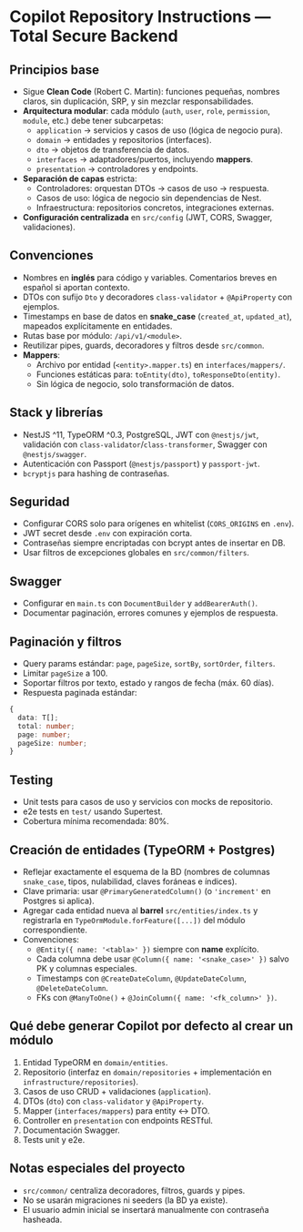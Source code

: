 # Copilot Repository Instructions — Total Secure Backend

## Principios base
- Sigue **Clean Code** (Robert C. Martin): funciones pequeñas, nombres claros, sin duplicación, SRP, y sin mezclar responsabilidades.
- **Arquitectura modular**: cada módulo (`auth`, `user`, `role`, `permission`, `module`, etc.) debe tener subcarpetas:
  - `application` → servicios y casos de uso (lógica de negocio pura).
  - `domain` → entidades y repositorios (interfaces).
  - `dto` → objetos de transferencia de datos.
  - `interfaces` → adaptadores/puertos, incluyendo **mappers**.
  - `presentation` → controladores y endpoints.
- **Separación de capas** estricta:
  - Controladores: orquestan DTOs → casos de uso → respuesta.
  - Casos de uso: lógica de negocio sin dependencias de Nest.
  - Infraestructura: repositorios concretos, integraciones externas.
- **Configuración centralizada** en `src/config` (JWT, CORS, Swagger, validaciones).

## Convenciones
- Nombres en **inglés** para código y variables. Comentarios breves en español si aportan contexto.
- DTOs con sufijo `Dto` y decoradores `class-validator` + `@ApiProperty` con ejemplos.
- Timestamps en base de datos en **snake_case** (`created_at`, `updated_at`), mapeados explícitamente en entidades.
- Rutas base por módulo: `/api/v1/<module>`.
- Reutilizar pipes, guards, decoradores y filtros desde `src/common`.
- **Mappers**:
  - Archivo por entidad (`<entity>.mapper.ts`) en `interfaces/mappers/`.
  - Funciones estáticas para: `toEntity(dto)`, `toResponseDto(entity)`.
  - Sin lógica de negocio, solo transformación de datos.

## Stack y librerías
- NestJS ^11, TypeORM ^0.3, PostgreSQL, JWT con `@nestjs/jwt`, validación con `class-validator`/`class-transformer`, Swagger con `@nestjs/swagger`.
- Autenticación con Passport (`@nestjs/passport`) y `passport-jwt`.
- `bcryptjs` para hashing de contraseñas.

## Seguridad
- Configurar CORS solo para orígenes en whitelist (`CORS_ORIGINS` en `.env`).
- JWT secret desde `.env` con expiración corta.
- Contraseñas siempre encriptadas con bcrypt antes de insertar en DB.
- Usar filtros de excepciones globales en `src/common/filters`.

## Swagger
- Configurar en `main.ts` con `DocumentBuilder` y `addBearerAuth()`.
- Documentar paginación, errores comunes y ejemplos de respuesta.

## Paginación y filtros
- Query params estándar: `page`, `pageSize`, `sortBy`, `sortOrder`, `filters`.
- Limitar `pageSize` a 100.
- Soportar filtros por texto, estado y rangos de fecha (máx. 60 días).
- Respuesta paginada estándar:
```ts
{
  data: T[];
  total: number;
  page: number;
  pageSize: number;
}
```

## Testing
- Unit tests para casos de uso y servicios con mocks de repositorio.
- e2e tests en `test/` usando Supertest.
- Cobertura mínima recomendada: 80%.

## Creación de entidades (TypeORM + Postgres)
- Reflejar exactamente el esquema de la BD (nombres de columnas `snake_case`, tipos, nulabilidad, claves foráneas e índices).
- Clave primaria: usar `@PrimaryGeneratedColumn()` (o `'increment'` en Postgres si aplica).
- Agregar cada entidad nueva al **barrel** `src/entities/index.ts` y registrarla en `TypeOrmModule.forFeature([...])` del módulo correspondiente.
- Convenciones:
  - `@Entity({ name: '<tabla>' })` siempre con **name** explícito.
  - Cada columna debe usar `@Column({ name: '<snake_case>' })` salvo PK y columnas especiales.
  - Timestamps con `@CreateDateColumn`, `@UpdateDateColumn`, `@DeleteDateColumn`.
  - FKs con `@ManyToOne()` + `@JoinColumn({ name: '<fk_column>' })`.

## Qué debe generar Copilot por defecto al crear un módulo
1. Entidad TypeORM en `domain/entities`.
2. Repositorio (interfaz en `domain/repositories` + implementación en `infrastructure/repositories`).
3. Casos de uso CRUD + validaciones (`application`).
4. DTOs (`dto`) con `class-validator` y `@ApiProperty`.
5. Mapper (`interfaces/mappers`) para entity ↔ DTO.
6. Controller en `presentation` con endpoints RESTful.
7. Documentación Swagger.
8. Tests unit y e2e.

## Notas especiales del proyecto
- `src/common/` centraliza decoradores, filtros, guards y pipes.
- No se usarán migraciones ni seeders (la BD ya existe).
- El usuario admin inicial se insertará manualmente con contraseña hasheada.
